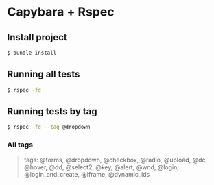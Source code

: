 # Capybara + Rspec

## Install project

```bash
$ bundle install
```

## Running all tests

```bash
$ rspec -fd
```

## Running tests by tag

```bash
$ rspec -fd --tag @dropdown
```

### All tags

> tags: @forms, @dropdown, @checkbox, @radio, @upload, @dc, @hover, @dd, @select2, @key, @alert, @wnd, @login, @login_and_create, @iframe, @dynamic_ids

